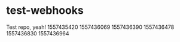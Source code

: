 # test-webhooks

Test repo, yeah!
1557435420
1557436069
1557436390
1557436478
1557436830
1557436964
